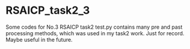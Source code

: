 # RSAICP_task2_3
Some codes for No.3 RSAICP task2
test.py contains many pre and past processing methods, which was used in my task2 work. Just for record. Maybe useful in the future.
